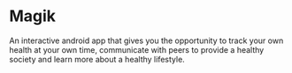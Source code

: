 # Magik
An interactive android app that gives you the opportunity to track your own health at your own time, communicate with peers to provide a healthy society and learn more about a healthy lifestyle.
